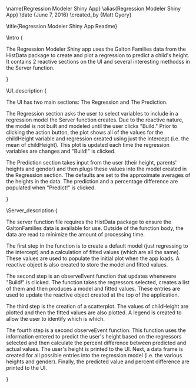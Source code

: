 \name{Regression Modeler Shiny App}
\alias{Regression Modeler Shiny App}
\date {June 7, 2016}
\created_by {Matt Gyory}


\title{Regression Modeler Shiny App Readme}

\Intro {

The Regression Modeler Shiny app uses the Galton Families data from the HistData package to create and plot a regression to predict a child's height. It contains 2 reactive sections on the UI and several interesting methodss in the Server function.

}

\UI_description {

The UI has two main sections: The Regression and The Prediction.

The Regression section asks the user to select variables to include in a regression model the Server function creates. Due to the reactive nature, the model is not built and modeled until the user clicks "Build." Prior to clicking the action button, the plot shows all of the values for the childHeight variable and regression created using just the intercept (i.e. the mean of childHeight). This plot is updated each time the regression variables are changes and "Build!" is clicked.

The Prediction section takes input from the user (their height, parents' heights and gender) and then plugs these values into the model created in the Regression section. The defaults are set to the approximate averages of the heights in the data. The prediction and a percentage difference are populated when "Predict!" is clicked.

}

\Server_description {

The server function file requires the HistData package to ensure the GaltonFamilies data is available for use. Outside of the function body, the data are read to minimize the amount of processing time.

The first step in the function is to create a default model (just regressing to the intercept) and a calculation of fitted values (which are all the same). These values are used to populate the initial plot when the app loads. A reactive object is also created to store the model and fitted values.

The second step is an observeEvent function that updates whenevere "Build!" is clicked. The function takes the regressors selected, creates a list of them and then produces a model and fitted values. These entries are used to update the reactive object created at the top of the application. 

The third step is the creation of a scatterplot. The values of childHeight are plotted and then the fitted values are also plotted. A legend is created to allow the user to identify which is which. 

The fourth step is a second observeEvent function. This function uses the information entered to predict the user's height based on the regressors selected and then calculate the percent difference between predicted and actual values. The user's height is printed to the UI. Next, a data frame is created for all possible entries into the regression model (i.e. the various heights and gender). Finally, the predicted value and percent difference are printed to the UI. 

}